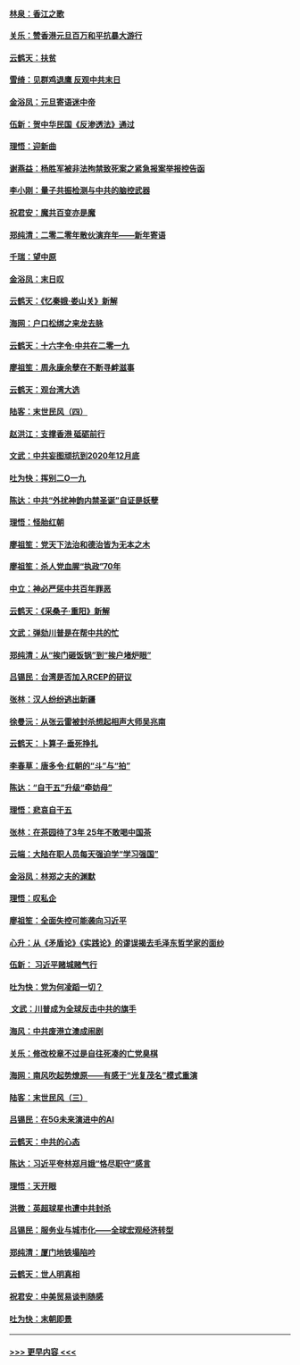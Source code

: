 #### [林泉：香江之歌](../pages/nsc993/n11764415.md?t=01031411) 
#### [关乐：赞香港元旦百万和平抗暴大游行](../pages/nsc993/n11764382.md?t=01031411) 
#### [云鹤天：扶贫](../pages/nsc993/n11764245.md?t=01031411) 
#### [雪绮：见群鸡退鹰  反观中共末日](../pages/nsc993/n11762112.md?t=01031411) 
#### [金浴凤：元旦寄语迷中帝](../pages/nsc993/n11761788.md?t=01031411) 
#### [伍新：贺中华民国《反渗透法》通过](../pages/nsc993/n11761994.md?t=01031411) 
#### [理悟：迎新曲](../pages/nsc993/n11761152.md?t=01031411) 
#### [谢燕益：杨胜军被非法拘禁致死案之紧急报案举报控告函](../pages/nsc993/n11756134.md?t=01031411) 
#### [李小刚：量子共振检测与中共的脑控武器](../pages/nsc993/n11754518.md?t=01031411) 
#### [祝君安：魔共百变亦是魔](../pages/nsc993/n11754469.md?t=01031411) 
#### [郑纯清：二零二零年散伙演弃年——新年寄语](../pages/nsc993/n11754195.md?t=01031411) 
#### [千瑞：望中原](../pages/nsc993/n11754159.md?t=01031411) 
#### [金浴凤：末日叹](../pages/nsc993/n11752359.md?t=01031411) 
#### [云鹤天：《忆秦娥‧娄山关》新解](../pages/nsc993/n11752348.md?t=01031411) 
#### [海网：户口松绑之来龙去脉](../pages/nsc993/n11752328.md?t=01031411) 
#### [云鹤天：十六字令‧中共在二零一九](../pages/nsc993/n11752305.md?t=01031411) 
#### [廖祖笙：周永康余孽在不断寻衅滋事](../pages/nsc993/n11751013.md?t=01031411) 
#### [云鹤天：观台湾大选](../pages/nsc993/n11751007.md?t=01031411) 
#### [陆客：末世民风（四）](../pages/nsc993/n11749203.md?t=01031411) 
#### [赵洪江：支撑香港 砥砺前行](../pages/nsc993/n11748482.md?t=01031411) 
#### [文武：中共妄图顽抗到2020年12月底](../pages/nsc993/n11748446.md?t=01031411) 
#### [吐为快：挥别二O一九](../pages/nsc993/n11748411.md?t=01031411) 
#### [陈达：中共“外扰神韵内禁圣诞”自证是妖孽](../pages/nsc993/n11748226.md?t=01031411) 
#### [理悟：怪胎红朝](../pages/nsc993/n11748206.md?t=01031411) 
#### [廖祖笙：党天下法治和德治皆为无本之木](../pages/nsc993/n11748135.md?t=01031411) 
#### [廖祖笙：杀人党血腥“执政”70年](../pages/nsc993/n11745144.md?t=01031411) 
#### [中立：神必严惩中共百年罪恶](../pages/nsc993/n11744970.md?t=01031411) 
#### [云鹤天：《采桑子‧重阳》新解](../pages/nsc993/n11744948.md?t=01031411) 
#### [文武：弹劾川普是在帮中共的忙](../pages/nsc993/n11744758.md?t=01031411) 
#### [郑纯清：从“挨门砸饭锅”到“挨户堵炉眼”](../pages/nsc993/n11744745.md?t=01031411) 
#### [吕锡民：台湾是否加入RCEP的研议](../pages/nsc993/n11744701.md?t=01031411) 
#### [张林：汉人纷纷逃出新疆](../pages/nsc993/n11743530.md?t=01031411) 
#### [徐曼沅：从张云雷被封杀想起相声大师吴兆南](../pages/nsc993/n11741816.md?t=01031411) 
#### [云鹤天：卜算子‧垂死挣扎](../pages/nsc993/n11739956.md?t=01031411) 
#### [李春草：唐多令‧红朝的“斗”与“拍”](../pages/nsc993/n11739830.md?t=01031411) 
#### [陈达：“自干五”升级“牵妨母”](../pages/nsc993/n11739724.md?t=01031411) 
#### [理悟：悲哀自干五](../pages/nsc993/n11739547.md?t=01031411) 
#### [张林：在茶园待了3年 25年不敢喝中国茶](../pages/nsc993/n11739240.md?t=01031411) 
#### [云端：大陆在职人员每天强迫学“学习强国”](../pages/nsc993/n11738735.md?t=01031411) 
#### [金浴凤：林郑之夫的渊默](../pages/nsc993/n11737735.md?t=01031411) 
#### [理悟：叹私企](../pages/nsc993/n11737715.md?t=01031411) 
#### [廖祖笙：全面失控可能袭向习近平](../pages/nsc993/n11737704.md?t=01031411) 
#### [心升：从《矛盾论》《实践论》的谬误揭去毛泽东哲学家的面纱](../pages/nsc993/n11736962.md?t=01031411) 
#### [伍新： 习近平赌城赌气行](../pages/nsc993/n11736929.md?t=01031411) 
#### [吐为快：党为何凌蹈一切？](../pages/nsc993/n11736915.md?t=01031411) 
#### [ 文武：川普成为全球反击中共的旗手](../pages/nsc993/n11736882.md?t=01031411) 
#### [海风：中共废港立澳成闹剧](../pages/nsc993/n11735857.md?t=01031411) 
#### [关乐：修改校章不过是自往死凑的亡党臭棋](../pages/nsc993/n11735097.md?t=01031411) 
#### [海网：南风吹起势燎原——有感于“光复茂名”模式重演](../pages/nsc993/n11732308.md?t=01031411) 
#### [陆客：末世民风（三）](../pages/nsc993/n11732211.md?t=01031411) 
#### [吕锡民：在5G未来演进中的AI](../pages/nsc993/n11730010.md?t=01031411) 
#### [云鹤天：中共的心态](../pages/nsc993/n11729906.md?t=01031411) 
#### [陈达：习近平夸林郑月娥“恪尽职守”感言](../pages/nsc993/n11729881.md?t=01031411) 
#### [理悟：天开眼](../pages/nsc993/n11729699.md?t=01031411) 
#### [洪微：英超球星也遭中共封杀](../pages/nsc993/n11727243.md?t=01031411) 
#### [吕锡民：服务业与城市化——全球宏观经济转型](../pages/nsc993/n11725845.md?t=01031411) 
#### [郑纯清：厦门地铁塌陷吟](../pages/nsc993/n11725813.md?t=01031411) 
#### [云鹤天：世人明真相](../pages/nsc993/n11725621.md?t=01031411) 
#### [祝君安：中美贸易谈判随感](../pages/nsc993/n11725609.md?t=01031411) 
#### [吐为快：末朝即景](../pages/nsc993/n11723365.md?t=01031411) 

----
#### [ >>> 更早内容 <<< ](../indexes/nsc993-earlier.md)
